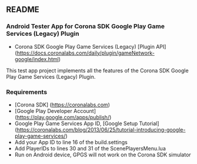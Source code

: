 ## README ##

### Android Tester App for Corona SDK Google Play Game Services (Legacy) Plugin ###
* Corona SDK Google Play Game Services (Legacy) [Plugin API] (https://docs.coronalabs.com/daily/plugin/gameNetwork-google/index.html)

This test app project implements all the features of the Corona SDK Google Play Game Services (Legacy) Plugin.

### Requirements ###
* [Corona SDK] (https://coronalabs.com)
* [Google Play Developer Account] (https://play.google.com/apps/publish/)
* Google Play Game Services App ID, [Google Setup Tutorial] (https://coronalabs.com/blog/2013/06/25/tutorial-introducing-google-play-game-services/)  
* Add your App ID to line 16 of the build.settings
* Add PlayerIDs to lines 30 and 31 of the ScenePlayersMenu.lua 
* Run on Android device, GPGS will not work on the Corona SDK simulator
